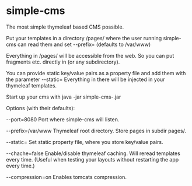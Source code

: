 # simple-cms
The most simple thymeleaf based CMS possible.

Put your templates in a directory <TemplateDir>/pages/ where the user running simple-cms can read them and set
--prefix=<TemplateDir> (defaults to /var/www)

Everything in /pages/ will be accessible from the web. So you can put fragments etc. directly in <TemplateDir> (or any subdirectory).

You can provide static key/value pairs as a property file and add them with the parameter --static=<FullPathToStaticValueFile>
Everything in there will be injected in your thymeleaf templates.

Start up your cms with
java -jar simple-cms-<VERSION>.jar 

Options (with their defaults):

--port=8080
Port where simple-cms will listen.

--prefix=/var/www
Thymeleaf root directory. Store pages in subdir pages/.

--static=
Set static property file, where you store key/value pairs.

--chache=false
Enable/disable thymeleaf caching. Will reread templates every time. (Useful when testing your layouts without restarting the app every time.)

--compression=on
Enables tomcats compression.


